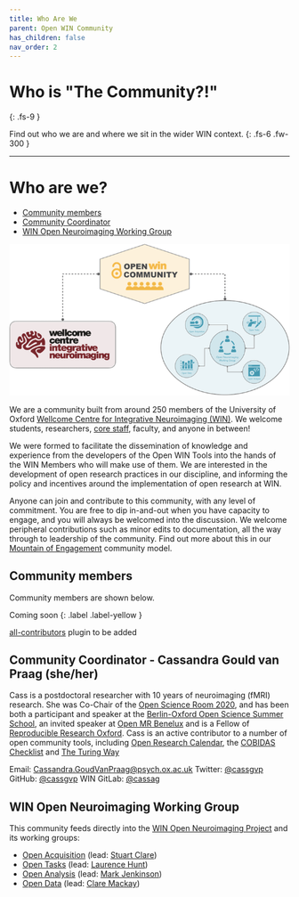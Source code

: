 ```yaml
---
title: Who Are We
parent: Open WIN Community
has_children: false
nav_order: 2
---
```



# Who is "The Community?!"
{: .fs-9 }

Find out who we are and where we sit in the wider WIN context.
{: .fs-6 .fw-300 }

---

# Who are we?

* [Community members](#community-members)
* [Community Coordinator](##community-coordinator---cassandra-gould-van-praag-sheher)
* [WIN Open Neuroimaging Working Group](#win-open-neuroimaging-working-group)

![community-schematic](../img/img-community-schematic-h400-gold.png)

We are a community built from around 250 members of the University of Oxford [Wellcome Centre for Integrative Neuroimaging (WIN)](https://www.win.ox.ac.uk). We welcome students, researchers, [core staff](https://www.win.ox.ac.uk/about/core-staff), faculty, and anyone in between!

We were formed to facilitate the dissemination of knowledge and experience from the developers of the Open WIN Tools into the hands of the WIN Members who will make use of them. We are interested in the development of open research practices in our discipline, and informing the policy and incentives around the implementation of open research at WIN.

Anyone can join and contribute to this community, with any level of commitment. You are free to dip in-and-out when you have capacity to engage, and you will always be welcomed into the discussion. We welcome peripheral contributions such as minor edits to documentation, all the way through to leadership of the community. Find out more about this in our [Mountain of Engagement](mountain-of-engagement.md) community model.

## Community members

Community members are shown below.  

Coming soon
{: .label .label-yellow }

[all-contributors](https://allcontributors.org) plugin to be added

## Community Coordinator - Cassandra Gould van Praag (she/her)

Cass is a postdoctoral researcher with 10 years of neuroimaging (fMRI) research. She was Co-Chair of the [Open Science Room 2020](https://ohbm.github.io/osr2020/), and has been both a participant and speaker at the [Berlin-Oxford Open Science Summer School](https://www.nds.ox.ac.uk/events/oxford-berlin-summer-school-on-open-research-2019), an invited speaker at [Open MR Benelux](https://openmrbenelux.github.io/) and is a Fellow of [Reproducible Research Oxford](https://ox.ukrn.org/). Cass is an active contributor to a number of open community tools, including [Open Research Calendar](https://openresearchcalendar.github.io/Open-Research-Calendar/), the [COBIDAS Checklist](https://github.com/Remi-Gau/COBIDAS_chckls) and [The Turing Way](https://the-turing-way.netlify.com/introduction/introduction)

Email: [Cassandra.GoudVanPraag@psych.ox.ac.uk](mailto:cassandra.gouldvanpraag@psych.ox.ac.uk)
Twitter: [@cassgvp](https://twitter.com/cassgvp)
GitHub: [@cassgvp](https://github.com/cassgvp)
WIN GitLab: [@cassag](https://git.fmrib.ox.ac.uk/cassag)

## WIN Open Neuroimaging Working Group

This community feeds directly into the [WIN Open Neuroimaging Project](https://www.win.ox.ac.uk/open-neuroimaging/open-neuroimaging-project) and its working groups:

* [Open Acquisition](../tools/acquisition.md) (lead: [Stuart Clare](https://www.win.ox.ac.uk/people/stuart-clare))
* [Open Tasks](../tools/tasks.md) (lead: [Laurence Hunt](https://www.win.ox.ac.uk/people/laurnece-hunt))
* [Open Analysis](../tools/analysis.md) (lead: [Mark Jenkinson](https://www.win.ox.ac.uk/people/mark-jenkinson))
* [Open Data](../tools/data.md) (lead: [Clare Mackay](https://www.win.ox.ac.uk/people/clare-mackay))
